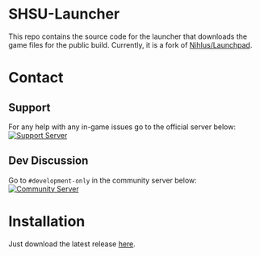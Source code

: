 # SHSU-Launcher
This repo contains the source code for the launcher that downloads the game files for the public build. Currently, it is a fork of [Nihlus/Launchpad](https://github.com/Nihlus/Launchpad).
# Contact
## Support
For any help with any in-game issues go to the official server below:  
<a href="https://discord.gg/cVSYeVa2Gg"><img src="https://discordapp.com/api/guilds/735244842921099427/widget.png?style=banner3" alt="Support Server"></a>
## Dev Discussion
Go to `#development-only` in the community server below:  
<a href="https://discord.gg/PH54Utcm5Y"><img src="https://discordapp.com/api/guilds/895805639979331635/widget.png?style=banner3" alt="Community Server"></a>
# Installation
Just download the latest release [here](https://github.com/SHSUnderground/SHSU-Launcher/releases/latest).
